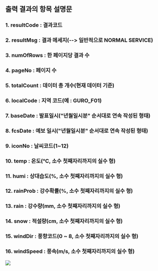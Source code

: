 ## 출력 결과의 항목 설명문

### 1. resultCode : 결과코드

### 2. resultMsg : 결과 메세지(--> 일반적으로 NORMAL SERVICE)

### 3. numOfRows : 한 페이지당 결과 수

### 4. pageNo : 페이지 수

### 5. totalCount : 데이터 총 개수(현재 데이터 기준)

### 6. localCode : 지역 코드(예 : GURO_F01)

### 7. baseDate :  발표일시("년월일시분" 순서대로 연속 작성된 형태)

### 8. fcsDate : 예보 일시("년월일시분" 순서대로 연속 작성된 형태)

### 9. iconNo : 날씨코드(1~12)

### 10. temp : 	온도(℃, 소수 첫째자리까지의 실수 형)

### 11. humi : 상대습도(%, 소수 첫째자리까지의 실수 형)

### 12. rainProb : 강수확률(%, 소수 첫째자리까지의 실수 형)

### 13. rain : 강수량(mm, 소수 첫째자리까지의 실수 형)

### 14. snow : 적설량(cm, 소수 첫째자리까지의 실수 형)

### 15. windDir : 풍향코드(0 ~ 8, 소수 첫째자리까지의 실수 형)

### 16. windSpeed : 풍속(m/s, 소수 첫째자리까지의 실수 형)

![](../../Desktop/%E1%84%89%E1%85%B3%E1%84%8F%E1%85%B3%E1%84%85%E1%85%B5%E1%86%AB%E1%84%89%E1%85%A3%E1%86%BA%202022-09-16%20%E1%84%8B%E1%85%A9%E1%84%92%E1%85%AE%2010.09.23.png)